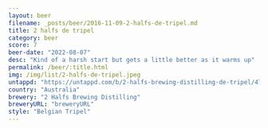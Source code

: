 ```yaml
---
layout: beer
filename: _posts/beer/2016-11-09-2-halfs-de-tripel.md
title: 2 halfs de tripel
category: beer
score: 7
beer-date: "2022-08-07"
desc: "Kind of a harsh start but gets a little better as it warms up"
permalink: /beer/:title.html
img: /img/list/2-halfs-de-tripel.jpeg
untappd: "https://untappd.com/b/2-halfs-brewing-distilling-de-tripel/4777817"
country: "Australia"
brewery: "2 Halfs Brewing Distilling"
breweryURL: "breweryURL"
style: "Belgian Tripel"
---
```

